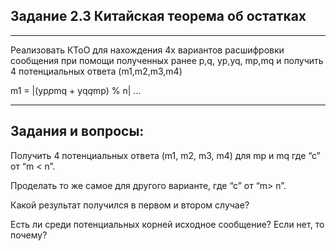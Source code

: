 **Задание 2.3**
Китайская теорема об остатках
-
---
Реализовать КТоО для нахождения 4х вариантов расшифровки сообщения при помощи полученных ранее p,q, yp,yq, mp,mq
и получить 4 потенциальных ответа (m1,m2,m3,m4)

m1 = |(yp*p*mq + yq*q*mp) % n|
...

---
Задания и вопросы:
---
Получить 4 потенциальных ответа (m1, m2, m3, m4) для mp и mq где “с” от “m < n”.

Проделать то же самое для другого варианте, где “с” от “m> n”.

Какой результат получился в первом и втором случае? 

Есть ли среди потенциальных корней исходное сообщение? Если нет, то почему?
